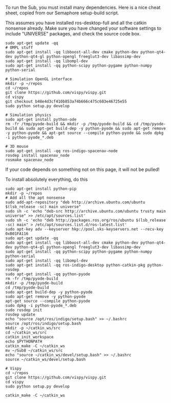 To run the Sub, you must install many dependencies. Here is a nice cheat sheet, copied from our Semaphore setup-build script.

This assumes you have installed ros-desktop-full and all the catkin nonsense already. Make sure you have changed your software settings to include "UNIVERSE" packages, and check the source code box.

```
sudo apt-get update -qq
# OMPL stuff
sudo apt-get install -qq libboost-all-dev cmake python-dev python-qt4-dev python-qt4-gl python-opengl freeglut3-dev libassimp-dev
sudo apt-get install -qq libompl-dev
sudo apt-get install -qq python-scipy python-pygame python-numpy python-serial

# Simulation OpenGL interface
mkdir -p ~/repos
cd ~/repos
git clone https://github.com/vispy/vispy.git
cd vispy
git checkout b48e4d3cf410b853a74b666c475c603e46725e55
sudo python setup.py develop

# Simulation physics
sudo apt-get install python-ode
rm -fr /tmp/pyode-build && mkdir -p /tmp/pyode-build && cd /tmp/pyode-build && sudo apt-get build-dep -y python-pyode && sudo apt-get remove -y python-pyode && apt-get source --compile python-pyode && sudo dpkg -i python-pyode_*.deb

# 3D mouse
sudo apt-get install -qq ros-indigo-spacenav-node
rosdep install spacenav_node
rosmake spacenav_node

```

If your code depends on something not on this page, it will not be pulled!


To install absolutely everything, do this


```
sudo apt-get install python-pip
mkdir -p ~/repos
# Add all the apt nonsense
sudo add-apt-repository "deb http://archive.ubuntu.com/ubuntu $(lsb_release -sc) main universe"
sudo sh -c 'echo "deb-src http://archive.ubuntu.com/ubuntu trusty main universe" >> /etc/apt/sources.list'
sudo sh -c 'echo "deb http://packages.ros.org/ros/ubuntu $(lsb_release -sc) main" > /etc/apt/sources.list.d/ros-latest.list'
sudo apt-key adv --keyserver hkp://pool.sks-keyservers.net --recv-key 0xB01FA116
sudo apt-get update -qq
sudo apt-get install -qq libboost-all-dev cmake python-dev python-qt4-dev python-qt4-gl python-opengl freeglut3-dev libassimp-dev
sudo apt-get install -qq python-scipy python-pygame python-numpy python-serial
sudo apt-get install -qq libompl-dev
sudo apt-get install -qq ros-indigo-desktop python-catkin-pkg python-rosdep
sudo apt-get install -qq python-pyode
rm -fr /tmp/pyode-build
mkdir -p /tmp/pyode-build
cd /tmp/pyode-build
sudo apt-get build-dep -y python-pyode
sudo apt-get remove -y python-pyode
apt-get source --compile python-pyode
sudo dpkg -i python-pyode_*.deb
sudo rosdep init
rosdep update
echo "source /opt/ros/indigo/setup.bash" >> ~/.bashrc
source /opt/ros/indigo/setup.bash
mkdir -p ~/catkin_ws/src
cd ~/catkin_ws/src
catkin_init_workspace
echo $PYTHONPATH
catkin_make -C ~/catkin_ws
mv ~/Sub8 ~/catkin_ws/src
echo "source ~/catkin_ws/devel/setup.bash" >> ~/.bashrc
source ~/catkin_ws/devel/setup.bash

# Vispy
cd ~/repos
git clone https://github.com/vispy/vispy.git
cd vispy
sudo python setup.py develop

catkin_make -C ~/catkin_ws
```
